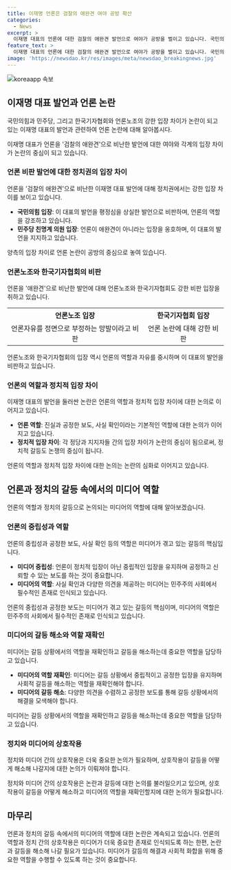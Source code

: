 ```yaml
---
title: 이재명 언론은 검찰의 애완견 여야 공방 확산
categories:
  - News
excerpt: >
  이재명 대표의 언론에 대한 검찰의 애완견 발언으로 여야가 공방을 벌이고 있습니다. 국민의힘은 발언을 비판하며, 민주당 친명계 의원들은 옹호하고 있습니다. 이에 대한 한국기자협회와 언론노조의 비판도 이어지고 있습니다. 클릭하고 싶게 만드는 요약문이 되었나요?
feature_text: >
  이재명 대표의 언론에 대한 검찰의 애완견 발언으로 여야가 공방을 벌이고 있습니다. 국민의힘은 발언을 비판하며, 민주당 친명계 의원들은 옹호하고 있습니다. 이에 대한 한국기자협회와 언론노조의 비판도 이어지고 있습니다. 클릭하고 싶게 만드는 요약문이 되었나요?
image: 'https://newsdao.kr/res/images/meta/newsdao_breakingnews.jpg'
---
```


<p><img src="https://newsdao.kr/res/images/meta/newsdao_breakingnews.jpg" alt="koreaapp 속보" /></p>

<h2 data-ke-size="size26">이재명 대표 발언과 언론 논란</h2>

<p>국민의힘과 민주당, 그리고 한국기자협회와 언론노조의 강한 입장 차이가 논란이 되고 있는 이재명 대표의 발언과 관련하여 언론 논란에 대해 알아봅시다.</p>

<p data-ke-size="size16">이재명 대표가 언론을 '검찰의 애완견'으로 비난한 발언에 대한 여야와 각계의 입장 차이가 논란의 중심이 되고 있습니다.</p>

<h3 data-ke-size="size24">언론 비판 발언에 대한 정치권의 입장 차이</h3>

<p>언론을 '검찰의 애완견'으로 비난한 이재명 대표 발언에 대해 정치권에서는 강한 입장 차이를 보이고 있습니다.</p>

<ul>
  <li><b>국민의힘 입장</b>: 이 대표의 발언을 평정심을 상실한 발언으로 비판하며, 언론의 역할을 강조하고 있습니다.</li>
  <li><b>민주당 친명계 의원 입장</b>: 언론이 애완견이 아니라는 입장을 옹호하며, 이 대표의 발언을 지지하고 있습니다.</li>
</ul>

<p data-ke-size="size16">양측의 입장 차이로 언론 논란이 공방의 중심으로 놓여 있습니다.</p>

<h3 data-ke-size="size24">언론노조와 한국기자협회의 비판</h3>

<p>언론을 '애완견'으로 비난한 발언에 대해 언론노조와 한국기자협회도 강한 비판 입장을 취하고 있습니다.</p>

<table>
  <tr>
    <th style="text-align: center; height: 17px;"><b>언론노조 입장</b></th>
    <th style="text-align: center; height: 17px;"><b>한국기자협회 입장</b></th>
  </tr>
  <tr>
    <td style="text-align: center; height: 17px;">언론자유를 정면으로 부정하는 망발이라고 비판</td>
    <td style="text-align: center; height: 17px;">언론 논란에 대해 강한 비판</td>
  </tr>
</table>

<p data-ke-size="size16">언론노조와 한국기자협회의 입장 역시 언론의 역할과 자유를 중시하며 이 대표의 발언을 비판하고 있습니다.</p>

<h3 data-ke-size="size24">언론의 역할과 정치적 입장 차이</h3>

<p>이재명 대표의 발언을 둘러싼 논란은 언론의 역할과 정치적 입장 차이에 대한 논의로 이어지고 있습니다.</p>

<ul>
  <li><b>언론 역할</b>: 진실과 공정한 보도, 사실 확인이라는 기본적인 역할에 대한 논의가 이어지고 있습니다.</li>
  <li><b>정치적 입장 차이</b>: 각 정당과 지지자들 간의 입장 차이가 논란의 중심이 됨으로써, 정치적 갈등도 논쟁의 중심이 됩니다.</li>
</ul>

<p data-ke-size="size16">언론의 역할과 정치적 입장 차이에 대한 논의는 논란의 심화로 이어지고 있습니다.</p>

<h2 data-ke-size='size26'>언론과 정치의 갈등 속에서의 미디어 역할</h2>

<p>언론의 역할과 정치의 갈등으로 논의되는 미디어의 역할에 대해 알아보겠습니다.</p>

<h3 data-ke-size="size24">언론의 중립성과 역할</h3>

<p>언론의 중립성과 공정한 보도, 사실 확인 등의 역할은 미디어가 겪고 있는 갈등의 핵심입니다.</p>

<ul>
  <li><b>미디어 중립성</b>: 언론이 정치적 입장이 아닌 중립적인 입장을 유지하며 공정하고 신뢰할 수 있는 보도를 하는 것이 중요합니다.</li>
  <li><b>미디어의 역할</b>: 사실 확인과 다양한 의견을 제공하는 미디어는 민주주의 사회에서 필수적인 존재로 인식되고 있습니다.</li>
</ul>

<p data-ke-size="size16">언론의 중립성과 공정한 보도는 미디어가 겪고 있는 갈등의 핵심이며, 미디어의 역할은 민주주의 사회에서 필수적인 존재로 인식되고 있습니다.</p>

<h3 data-ke-size="size24">미디어의 갈등 해소와 역할 재확인</h3>

<p>미디어는 갈등 상황에서의 역할을 재확인하고 갈등을 해소하는데 중요한 역할을 담당하고 있습니다.</p>

<ul>
  <li><b>미디어의 역할 재확인</b>: 미디어는 갈등 상황에서 중립적이고 공정한 입장을 유지하며 사회적 갈등을 해소하는 역할을 재확인해야 합니다.</li>
  <li><b>미디어의 갈등 해소</b>: 다양한 의견을 수렴하고 공정한 보도를 통해 갈등 상황에서의 해결을 모색해야 합니다.</li>
</ul>

<p data-ke-size="size16">미디어는 갈등 상황에서의 역할을 재확인하고 갈등을 해소하는데 중요한 역할을 담당하고 있습니다.</p>

<h3 data-ke-size="size24">정치와 미디어의 상호작용</h3>

<p>정치와 미디어 간의 상호작용은 더욱 중요한 논의가 필요하며, 상호작용이 갈등을 어떻게 해소해 나갈지에 대한 논의가 이뤄져야 합니다.</p>

<p data-ke-size="size16">정치와 미디어 간의 상호작용은 논란과 갈등에 대한 논의를 불러일으키고 있으며, 상호작용이 갈등을 어떻게 해소하고 미디어의 역할을 재확인할지에 대한 논의가 필요합니다.</p>

<h2 data-ke-size='size26'>마무리</h2>

<p>언론과 정치의 갈등 속에서의 미디어의 역할에 대한 논란은 계속되고 있습니다. 언론의 역할과 정치 간의 상호작용은 미디어가 더욱 중요한 존재로 인식되도록 하는 한편, 논란과 갈등을 해소해 나갈 필요가 있습니다. 미디어가 갈등의 해결과 사회적 화합을 위해 중요한 역할을 수행할 수 있도록 하는 것이 중요합니다.</p>

